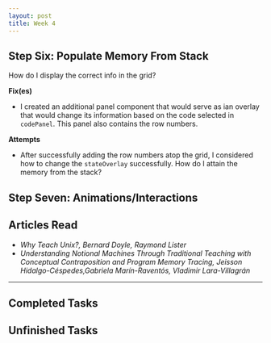 ```yaml
---
layout: post
title: Week 4
---
```


## Step Six: Populate Memory From Stack ##

How do I display the correct info in the grid?

**Fix(es)**
  - I created an additional panel component that would serve as ian overlay that would change its information based on the code selected in `codePanel`. This panel also contains the row numbers. 
 
 **Attempts**
  - After successfully adding the row numbers atop the grid, I considered how to change the `stateOverlay` successfully. 
How do I attain the memory from the stack? 

## Step Seven: Animations/Interactions ##

## Articles Read
- *Why Teach Unix?, Bernard Doyle, Raymond Lister*
- *Understanding Notional Machines Through Traditional Teaching with Conceptual Contraposition and Program Memory Tracing, Jeisson Hidalgo-Céspedes,Gabriela Marín-Raventós, Vladimir Lara-Villagrán*

____

## Completed Tasks

## Unfinished Tasks
